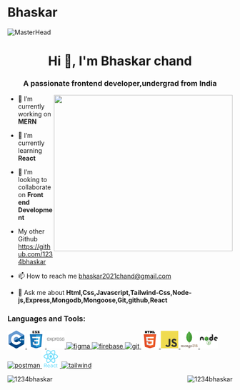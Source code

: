# Bhaskar
![MasterHead](https://jayamwebsolutions.com/img/website.gif)
<h1 align="center">Hi 👋, I'm Bhaskar chand</h1>
<h3 align="center">A passionate frontend developer,undergrad from India</h3>

<img align="right" width="400" height="350" src="https://www.aagnia.com/wp-content/uploads/2021/12/39998-web-development.gif" />

- 🔭 I’m currently working on **MERN**

- 🌱 I’m currently learning **React**

- 👯 I’m looking to collaborate on **Front end Development**

- My other Github https://github.com/1234bhaskar

- 📫 How to reach me bhaskar2021chand@gmail.com

- 💬 Ask me about **Html,Css,Javascript,Tailwind-Css,Node-js,Express,Mongodb,Mongoose,Git,github,React**



<h3 align="left">Languages and Tools:</h3>
<p align="left"> <a href="https://www.w3schools.com/cpp/" target="_blank" rel="noreferrer"> <img src="https://raw.githubusercontent.com/devicons/devicon/master/icons/cplusplus/cplusplus-original.svg" alt="cplusplus" width="40" height="40"/> </a> <a href="https://www.w3schools.com/css/" target="_blank" rel="noreferrer"> <img src="https://raw.githubusercontent.com/devicons/devicon/master/icons/css3/css3-original-wordmark.svg" alt="css3" width="40" height="40"/> </a> <a href="https://expressjs.com" target="_blank" rel="noreferrer"> <img src="https://raw.githubusercontent.com/devicons/devicon/master/icons/express/express-original-wordmark.svg" alt="express" width="40" height="40"/> </a> <a href="https://www.figma.com/" target="_blank" rel="noreferrer"> <img src="https://www.vectorlogo.zone/logos/figma/figma-icon.svg" alt="figma" width="40" height="40"/> </a> <a href="https://firebase.google.com/" target="_blank" rel="noreferrer"> <img src="https://www.vectorlogo.zone/logos/firebase/firebase-icon.svg" alt="firebase" width="40" height="40"/> </a> <a href="https://git-scm.com/" target="_blank" rel="noreferrer"> <img src="https://www.vectorlogo.zone/logos/git-scm/git-scm-icon.svg" alt="git" width="40" height="40"/> </a> <a href="https://www.w3.org/html/" target="_blank" rel="noreferrer"> <img src="https://raw.githubusercontent.com/devicons/devicon/master/icons/html5/html5-original-wordmark.svg" alt="html5" width="40" height="40"/> </a> <a href="https://developer.mozilla.org/en-US/docs/Web/JavaScript" target="_blank" rel="noreferrer"> <img src="https://raw.githubusercontent.com/devicons/devicon/master/icons/javascript/javascript-original.svg" alt="javascript" width="40" height="40"/> </a> <a href="https://www.mongodb.com/" target="_blank" rel="noreferrer"> <img src="https://raw.githubusercontent.com/devicons/devicon/master/icons/mongodb/mongodb-original-wordmark.svg" alt="mongodb" width="40" height="40"/> </a> <a href="https://nodejs.org" target="_blank" rel="noreferrer"> <img src="https://raw.githubusercontent.com/devicons/devicon/master/icons/nodejs/nodejs-original-wordmark.svg" alt="nodejs" width="40" height="40"/> </a> <a href="https://postman.com" target="_blank" rel="noreferrer"> <img src="https://www.vectorlogo.zone/logos/getpostman/getpostman-icon.svg" alt="postman" width="40" height="40"/> </a> <a href="https://reactjs.org/" target="_blank" rel="noreferrer"> <img src="https://raw.githubusercontent.com/devicons/devicon/master/icons/react/react-original-wordmark.svg" alt="react" width="40" height="40"/> </a> <a href="https://tailwindcss.com/" target="_blank" rel="noreferrer"> <img src="https://www.vectorlogo.zone/logos/tailwindcss/tailwindcss-icon.svg" alt="tailwind" width="40" height="40"/> </a> </p>

<p><img align="left" src="https://github-readme-stats.vercel.app/api/top-langs?username=1234bhaskar&show_icons=true&locale=en&layout=compact" alt="1234bhaskar" /></p>

<p>&nbsp;<img align="right" src="https://github-readme-stats.vercel.app/api?username=1234bhaskar&show_icons=true&locale=en" alt="1234bhaskar" /></p>
<!---
<p><img align="centre"  src="https://github-readme-streak-stats.herokuapp.com/?user=1234bhaskar&" alt="1234bhaskar" /></p>
--->


<!---
1234bhaskar/1234bhaskar is a ✨ special ✨ repository because its `README.md` (this file) appears on your GitHub profile.
You can click the Preview link to take a look at your changes.
--->



<!--
1234bhaskar/1234bhaskar is a ✨ special ✨ repository because its `README.md` (this file) appears on your GitHub profile.
You can click the Preview link to take a look at your changes.
-->

